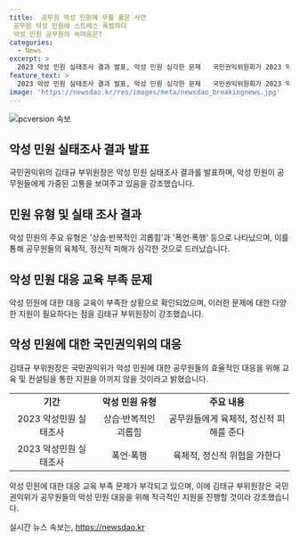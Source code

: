 ```yaml
---
title:  공무원 악성 민원에 무릎 꿇은 사연
 공무원 악성 민원에 스트레스 폭발하다
 악성 민원 공무원의 속마음은?
categories:
  - News
excerpt: >
  2023 악성 민원 실태조사 결과 발표, 악성 민원 심각한 문제   국민권익위원회가 2023 악성 민원 실태조사 결과를 발표했다. 실태조사 결과에 따르면, 악성 민원은 지속적으로 증가하고 있으며, 공무원들의 심리적 고통을 야기하고 있다. 실제로 악성 민원으로 고통을 겪은 공무원은 신체 마비 증세를 보인 사례도 있었다. 해당 조사는 지난 3월부터 5월까지 이뤄졌으며, 악성 민원인은 모두 2784명으로 나타났다. 중앙행정기관과 지방자치단체, 시도교육청 공무원을 대상으로 이뤄진 조사 결과, 악성 민원 유형은 다양했으며 관련 교육이 부족한 것으로 나타났다. 교육했더라도 적절한 내용이 부족했다. 국민권익위 부위원장은 이에 대해 악성 민원에 효율적으로 대응할 수 있도록 다양한 지원을 아끼지 않을 것이라고 전했다.
feature_text: >
  2023 악성 민원 실태조사 결과 발표, 악성 민원 심각한 문제   국민권익위원회가 2023 악성 민원 실태조사 결과를 발표했다. 실태조사 결과에 따르면, 악성 민원은 지속적으로 증가하고 있으며, 공무원들의 심리적 고통을 야기하고 있다. 실제로 악성 민원으로 고통을 겪은 공무원은 신체 마비 증세를 보인 사례도 있었다. 해당 조사는 지난 3월부터 5월까지 이뤄졌으며, 악성 민원인은 모두 2784명으로 나타났다. 중앙행정기관과 지방자치단체, 시도교육청 공무원을 대상으로 이뤄진 조사 결과, 악성 민원 유형은 다양했으며 관련 교육이 부족한 것으로 나타났다. 교육했더라도 적절한 내용이 부족했다. 국민권익위 부위원장은 이에 대해 악성 민원에 효율적으로 대응할 수 있도록 다양한 지원을 아끼지 않을 것이라고 전했다.
image: 'https://newsdao.kr/res/images/meta/newsdao_breakingnews.jpg'
---
```


<p><img src="https://newsdao.kr/res/images/meta/newsdao_breakingnews.jpg" alt="pcversion 속보" /></p>

<h2 data-ke-size="size26">악성 민원 실태조사 결과 발표</h2>

<p data-ke-size="size16">국민권익위의 김태규 부위원장은 악성 민원 실태조사 결과를 발표하며, 악성 민원이 공무원들에게 가중된 고통을 보여주고 있음을 강조했습니다.</p>

<h2 data-ke-size="size26">민원 유형 및 실태 조사 결과</h2>

<p data-ke-size="size16">악성 민원의 주요 유형은 '상습·반복적인 괴롭힘'과 '폭언·폭행' 등으로 나타났으며, 이를 통해 공무원들의 육체적, 정신적 피해가 심각한 것으로 드러났습니다.</p>

<h2 data-ke-size="size26">악성 민원 대응 교육 부족 문제</h2>

<p data-ke-size="size16">악성 민원에 대한 대응 교육이 부족한 상황으로 확인되었으며, 이러한 문제에 대한 다양한 지원이 필요하다는 점을 김태규 부위원장이 강조했습니다.</p>

<h2 data-ke-size="size26">악성 민원에 대한 국민권익위의 대응</h2>

<p data-ke-size="size16">김태규 부위원장은 국민권익위가 악성 민원에 대한 공무원들의 효율적인 대응을 위해 교육 및 컨설팅을 통한 지원을 아끼지 않을 것이라고 밝혔습니다.</p>

<table>
  <tr>
    <td style="text-align: center; height: 17px;"><b>기간</b></td>
    <td style="text-align: center; height: 17px;"><b>악성 민원 유형</b></td>
    <td style="text-align: center; height: 17px;"><b>주요 내용</b></td>
  </tr>
  <tr>
    <td style="text-align: center; height: 17px;">2023 악성민원 실태조사</td>
    <td style="text-align: center; height: 17px;">상습·반복적인 괴롭힘</td>
    <td style="text-align: center; height: 17px;">공무원들에게 육체적, 정신적 피해를 준다</td>
  </tr>
  <tr>
    <td style="text-align: center; height: 17px;">2023 악성민원 실태조사</td>
    <td style="text-align: center; height: 17px;">폭언·폭행</td>
    <td style="text-align: center; height: 17px;">육체적, 정신적 위협을 가한다</td>
  </tr>
</table>

<p data-ke-size="size16">악성 민원에 대한 대응 교육 부족 문제가 부각되고 있으며, 이에 김태규 부위원장은 국민권익위가 공무원들의 악성 민원 대응을 위해 적극적인 지원을 진행할 것이라 강조했습니다.</p>
실시간 뉴스 속보는, <a href="https://newsdao.kr" rel="dofollow">https://newsdao.kr</a>


